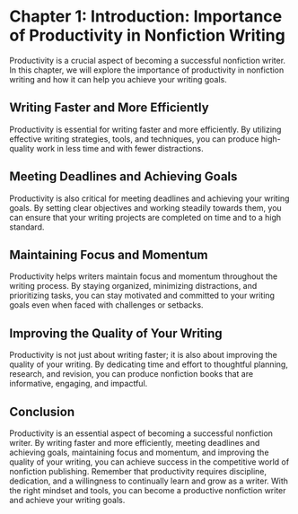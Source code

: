 Chapter 1: Introduction: Importance of Productivity in Nonfiction Writing
=========================================================================

Productivity is a crucial aspect of becoming a successful nonfiction writer. In this chapter, we will explore the importance of productivity in nonfiction writing and how it can help you achieve your writing goals.

Writing Faster and More Efficiently
-----------------------------------

Productivity is essential for writing faster and more efficiently. By utilizing effective writing strategies, tools, and techniques, you can produce high-quality work in less time and with fewer distractions.

Meeting Deadlines and Achieving Goals
-------------------------------------

Productivity is also critical for meeting deadlines and achieving your writing goals. By setting clear objectives and working steadily towards them, you can ensure that your writing projects are completed on time and to a high standard.

Maintaining Focus and Momentum
------------------------------

Productivity helps writers maintain focus and momentum throughout the writing process. By staying organized, minimizing distractions, and prioritizing tasks, you can stay motivated and committed to your writing goals even when faced with challenges or setbacks.

Improving the Quality of Your Writing
-------------------------------------

Productivity is not just about writing faster; it is also about improving the quality of your writing. By dedicating time and effort to thoughtful planning, research, and revision, you can produce nonfiction books that are informative, engaging, and impactful.

Conclusion
----------

Productivity is an essential aspect of becoming a successful nonfiction writer. By writing faster and more efficiently, meeting deadlines and achieving goals, maintaining focus and momentum, and improving the quality of your writing, you can achieve success in the competitive world of nonfiction publishing. Remember that productivity requires discipline, dedication, and a willingness to continually learn and grow as a writer. With the right mindset and tools, you can become a productive nonfiction writer and achieve your writing goals.


